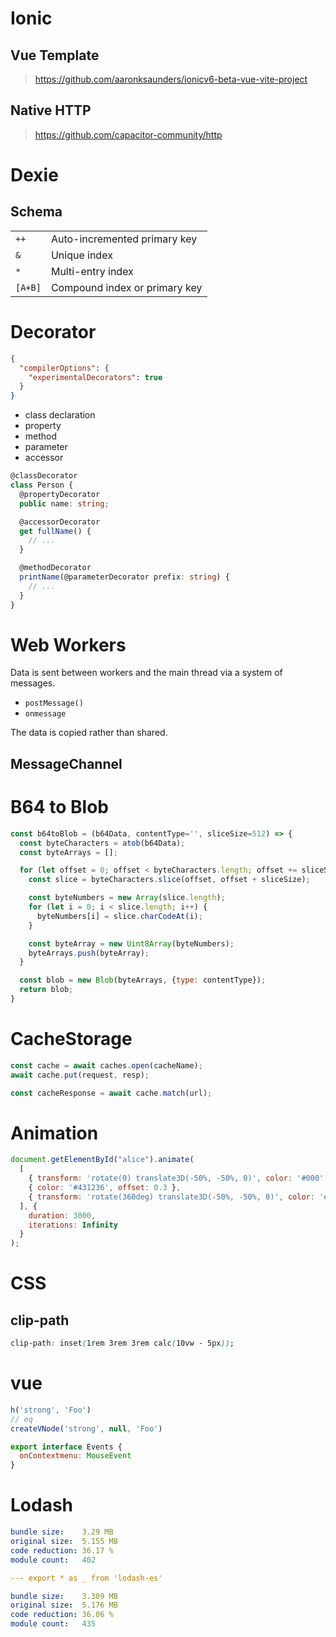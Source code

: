 # Ionic

##  Vue Template

><https://github.com/aaronksaunders/ionicv6-beta-vue-vite-project>

## Native HTTP

> <https://github.com/capacitor-community/http>

# Dexie

## Schema

|         |                               |
|---------|-------------------------------|
| `++`    | Auto-incremented primary key  |
| `&`     | Unique index                  |
| `*`     | Multi-entry index             |
| `[A+B]` | Compound index or primary key |

# Decorator

```json
{
  "compilerOptions": {
    "experimentalDecorators": true
  }
}
```

- class declaration
- property
- method
- parameter
- accessor

```ts
@classDecorator
class Person {
  @propertyDecorator
  public name: string;

  @accessorDecorator
  get fullName() {
    // ...
  }

  @methodDecorator
  printName(@parameterDecorator prefix: string) {
    // ...
  }
}
```

# Web Workers

Data is sent between workers and the main thread via a system of messages.

- `postMessage()`
- `onmessage`

The data is copied rather than shared.

## MessageChannel

# B64 to Blob

```js
const b64toBlob = (b64Data, contentType='', sliceSize=512) => {
  const byteCharacters = atob(b64Data);
  const byteArrays = [];

  for (let offset = 0; offset < byteCharacters.length; offset += sliceSize) {
    const slice = byteCharacters.slice(offset, offset + sliceSize);

    const byteNumbers = new Array(slice.length);
    for (let i = 0; i < slice.length; i++) {
      byteNumbers[i] = slice.charCodeAt(i);
    }

    const byteArray = new Uint8Array(byteNumbers);
    byteArrays.push(byteArray);
  }

  const blob = new Blob(byteArrays, {type: contentType});
  return blob;
}
```

# CacheStorage

```js
const cache = await caches.open(cacheName);
await cache.put(request, resp);

const cacheResponse = await cache.match(url);
```

# Animation

```js
document.getElementById("alice").animate(
  [
    { transform: 'rotate(0) translate3D(-50%, -50%, 0)', color: '#000' },
    { color: '#431236', offset: 0.3 },
    { transform: 'rotate(360deg) translate3D(-50%, -50%, 0)', color: '#000' }
  ], {
    duration: 3000,
    iterations: Infinity
  }
);

```

# CSS

## clip-path

```css
clip-path: inset(1rem 3rem 3rem calc(10vw - 5px));
```

# vue

```js
h('strong', 'Foo')
// eq
createVNode('strong', null, 'Foo')
```


```js
export interface Events {
  onContextmenu: MouseEvent
}
```


# Lodash

```yml
bundle size:    3.29 MB
original size:  5.155 MB
code reduction: 36.17 %
module count:   402

--- export * as _ from 'lodash-es'

bundle size:    3.309 MB
original size:  5.176 MB
code reduction: 36.06 %
module count:   435
```